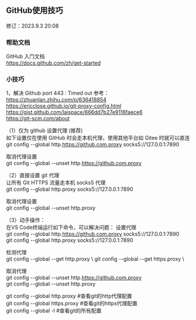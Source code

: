## GitHub使用技巧
修订：2023.9.3 20:08

### 帮助文档
GitHub 入门文档 \
https://docs.github.com/zh/get-started

### 小技巧
1，解决 Github port 443 : Timed out
参考： \
https://zhuanlan.zhihu.com/p/636418854 \
https://ericclose.github.io/git-proxy-config.html \
https://gist.github.com/laispace/666dd7b27e9116faece6 \
https://git-scm.com/about

（1）仅为 github 设置代理 (推荐) \
如下设置仅在使用 GitHub 时会走本机代理，使用其他平台如 Gitee 时就可以直连 \
git config --global http.https://github.com.proxy socks5://127.0.0.1:7890

取消代理设置 \
git config --global --unset http.https://github.com.proxy

（2）直接设置 git 代理 \
让所有 Git HTTPS 流量走本机 socks5 代理 \
git config --global http.proxy socks5://127.0.0.1:7890

取消代理设置 \
git config --global --unset http.proxy

（3）动手操作：\
在VS Code终端运行如下命令，可以解决问题：
设置代理 \
git config --global http.https://github.com.proxy socks5://127.0.0.1:7890 \
git config --global http.proxy socks5://127.0.0.1:7890

检测代理 \
git config --global --get http.proxy \ 
git config --global --get https.proxy \

取消代理 \
git config --global --unset http.https://github.com.proxy \
git config --global --unset http.proxy


git config --global http.proxy #查看git的http代理配置 \
git config --global https.proxy #查看git的https代理配置 \
git config --global -l #查看git的所有配置